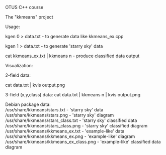 OTUS C++ course  

The "kkmeans" project  

Usage:  

kgen 0 > data.txt - to generate data like kkmeans_ex.cpp  

kgen 1 > data.txt - to generate 'starry sky' data  
  
cat kkmeans_ex.txt | kkmeans n - produce classified data output
  
Visualization:  

2-field data:  

cat data.txt | kvis output.png  
  

3-field (x,y,class) data:
cat data.txt | kkmeans n | kvis output.png
  

Debian package data:  
/usr/share/kkmeans/stars.txt - 'starry sky' data  
/usr/share/kkmeans/stars.png - 'starry sky' diagram  
/usr/share/kkmeans/stars_class.txt - 'starry sky' classified data  
/usr/share/kkmeans/stars_class.png - 'starry sky' classified diagram  
/usr/share/kkmeans/kkmeans_ex.txt - 'example-like' data  
/usr/share/kkmeans/kkmeans_ex.png - 'example-like' diagram  
/usr/share/kkmeans/kkmeans_ex_class.png - 'example-like' classified data diagram  
